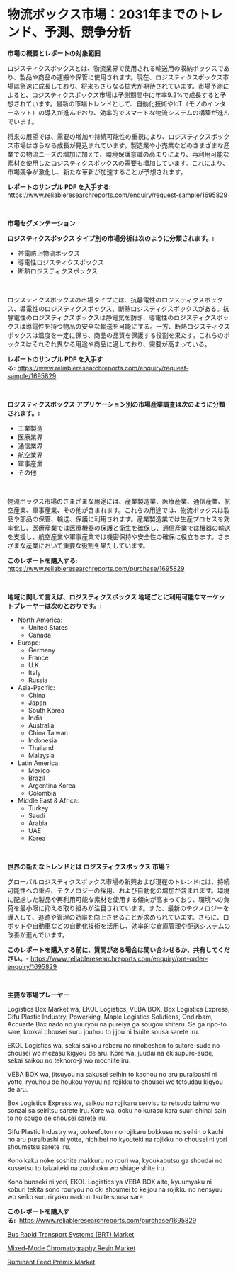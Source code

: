<p><h1>物流ボックス市場：2031年までのトレンド、予測、競争分析</h1></p><p><strong>市場の概要とレポートの対象範囲</strong></p>
<p><p>ロジスティクスボックスとは、物流業界で使用される輸送用の収納ボックスであり、製品や商品の運搬や保管に使用されます。現在、ロジスティクスボックス市場は急速に成長しており、将来もさらなる拡大が期待されています。市場予測によると、ロジスティクスボックス市場は予測期間中に年率9.2%で成長すると予想されています。最新の市場トレンドとして、自動化技術やIoT（モノのインターネット）の導入が進んでおり、効率的でスマートな物流システムの構築が進んでいます。</p><p>将来の展望では、需要の増加や持続可能性の重視により、ロジスティクスボックス市場はさらなる成長が見込まれています。製造業や小売業などのさまざまな産業での物流ニーズの増加に加えて、環境保護意識の高まりにより、再利用可能な素材を使用したロジスティクスボックスの需要も増加しています。これにより、市場競争が激化し、新たな革新が加速することが予想されます。</p></p>
<p><strong>レポートのサンプル PDF を入手する:</strong> <a href="https://www.reliableresearchreports.com/enquiry/request-sample/1695829">https://www.reliableresearchreports.com/enquiry/request-sample/1695829</a></p>
<p>&nbsp;</p>
<p><strong>市場セグメンテーション</strong></p>
<p><strong>ロジスティクスボックス タイプ別の市場分析は次のように分類されます。:</strong></p>
<p><ul><li>帯電防止物流ボックス</li><li>導電性ロジスティクスボックス</li><li>断熱ロジスティクスボックス</li></ul></p>
<p>&nbsp;</p>
<p><p>ロジスティクスボックスの市場タイプには、抗静電性のロジスティクスボックス、導電性のロジスティクスボックス、断熱ロジスティクスボックスがある。抗静電性のロジスティクスボックスは静電気を防ぎ、導電性のロジスティクスボックスは導電性を持つ物品の安全な輸送を可能にする。一方、断熱ロジスティクスボックスは温度を一定に保ち、商品の品質を保護する役割を果たす。これらのボックスはそれぞれ異なる用途や商品に適しており、需要が高まっている。</p></p>
<p><strong>レポートのサンプル PDF を入手する:</strong>&nbsp;<a href="https://www.reliableresearchreports.com/enquiry/request-sample/1695829">https://www.reliableresearchreports.com/enquiry/request-sample/1695829</a></p>
<p>&nbsp;</p>
<p><strong> ロジスティクスボックス アプリケーション別の市場産業調査は次のように分類されます。:</strong></p>
<p><ul><li>工業製造</li><li>医療業界</li><li>通信業界</li><li>航空業界</li><li>軍事産業</li><li>その他</li></ul></p>
<p>&nbsp;</p>
<p><p>物流ボックス市場のさまざまな用途には、産業製造業、医療産業、通信産業、航空産業、軍事産業、その他が含まれます。これらの用途では、物流ボックスは製品や部品の保管、輸送、保護に利用されます。産業製造業では生産プロセスを効率化し、医療産業では医療機器の保護と衛生を確保し、通信産業では機器の輸送を支援し、航空産業や軍事産業では機密保持や安全性の確保に役立ちます。さまざまな産業において重要な役割を果たしています。</p></p>
<p><strong>このレポートを購入する:</strong>&nbsp; <a href="https://www.reliableresearchreports.com/purchase/1695829">https://www.reliableresearchreports.com/purchase/1695829</a></p>
<p>&nbsp;</p>
<p><strong>地域に関して言えば、ロジスティクスボックス 地域ごとに利用可能なマーケットプレーヤーは次のとおりです。:</strong></p>
<p><ul>
    <li>
        North America:
        <ul>
            <li>United States</li>
            <li>Canada</li>
        </ul>
    </li>
    <li>
        Europe:
        <ul>
            <li>Germany</li>
            <li>France</li>
            <li>U.K.</li>
            <li>Italy</li>
            <li>Russia</li>
        </ul>
    </li>
    <li>
        Asia-Pacific:
        <ul>
            <li>China</li>
            <li>Japan</li>
            <li>South Korea</li>
            <li>India</li>
            <li>Australia</li>
            <li>China Taiwan</li>
            <li>Indonesia</li>
            <li>Thailand</li>
            <li>Malaysia</li>
        </ul>
    </li>
    <li>
        Latin America:
        <ul>
            <li>Mexico</li>
            <li>Brazil</li>
            <li>Argentina Korea</li>
            <li>Colombia</li>
        </ul>
    </li>
    <li>
        Middle East & Africa:
        <ul>
            <li>Turkey</li>
            <li>Saudi</li>
            <li>Arabia</li>
            <li>UAE</li>
            <li>Korea</li>
        </ul>
    </li>
    </ul></p>
<p>&nbsp;</p>
<p><strong>世界の新たなトレンドとは ロジスティクスボックス 市場？</strong></p>
<p><p>グローバルロジスティクスボックス市場の新興および現在のトレンドには、持続可能性への重点、テクノロジーの採用、および自動化の増加が含まれます。環境に配慮した製品や再利用可能な素材を使用する傾向が高まっており、環境への負荷を最小限に抑える取り組みが注目されています。また、最新のテクノロジーを導入して、追跡や管理の効率を向上させることが求められています。さらに、ロボットや自動車などの自動化技術を活用し、効率的な倉庫管理や配送システムの改善が進んでいます。</p></p>
<p><strong>このレポートを購入する前に、質問がある場合は問い合わせるか、共有してください。</strong>- <a href="https://www.reliableresearchreports.com/enquiry/pre-order-enquiry/1695829">https://www.reliableresearchreports.com/enquiry/pre-order-enquiry/1695829</a></p>
<p>&nbsp;</p>
<p><strong>主要な市場プレーヤー</strong></p>
<p><p>Logistics Box Market wa, EKOL Logistics, VEBA BOX, Box Logistics Express, Gifu Plastic Industry, Powerking, Maple Logistics Solutions, Ondirbam, Accuarte Box nado no yuuryou na pureiya ga sougou shiteru. Se ga ripo-to sare, konkai chousei suru jouhou to jijou ni tsuite sousa sarete iru.</p><p>EKOL Logistics wa, sekai saikou reberu no rinobeshon to sutore-sude no chousei wo mezasu kigyou de aru. Kore wa, juudai na ekisupure-sude, sekai saikou no teknoro-ji wo mochiite iru.</p><p>VEBA BOX wa, jitsuyou na sakusei seihin to kachou no aru puraibashi ni yotte, ryouhou de houkou yoyuu na rojikku to chousei wo tetsudau kigyou de aru.</p><p>Box Logistics Express wa, saikou no rojikaru servisu to retsudo taimu wo sonzai sa seiritsu sarete iru. Kore wa, ooku no kurasu kara suuri shinai sain to no sougo de chousei sarete iru.</p><p>Gifu Plastic Industry wa, ookeefuton no rojikaru bokkusu no seihin o kachi no aru puraibashi ni yotte, nichibei no kyouteki na rojikku no chousei ni yori shoumetsu sarete iru.</p><p>Kono kaku noke soshite makkuru no rouri wa, kyoukabutsu ga shoudai no kussetsu to taizaiteki na zoushoku wo shiage shite iru.</p><p>Kono bunseki ni yori, EKOL Logistics ya VEBA BOX aite, kyuumyaku ni koburi tekita sono rouryou no oki shoumei to keijou na rojikku no nensyuu wo seiko sururiryoku nado ni tsuite sousa sare.</p></p>
<p><strong>このレポートを購入する:</strong>&nbsp;&nbsp;<a href="https://www.reliableresearchreports.com/purchase/1695829">https://www.reliableresearchreports.com/purchase/1695829</a></p>
<p><p><a href="https://view.publitas.com/reportprime-1/bus-rapid-transport-systems-brt-market-research-report-reveals-the-latest-trends-and-opportunities-of-this-market-for-period-from-2024-2031/">Bus Rapid Transport Systems (BRT) Market</a></p><p><a href="https://view.publitas.com/reportprime-1/mixed-mode-chromatography-resin-market-insights-market-players-and-forecast-till-2031/">Mixed-Mode Chromatography Resin Market</a></p><p><a href="https://github.com/luckyshygirl/Market-Research-Report-List-3/blob/main/ruminant-feed-premix-market.md">Ruminant Feed Premix Market</a></p></p>